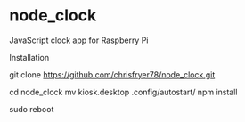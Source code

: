 # node_clock
JavaScript clock app for Raspberry Pi

Installation

git clone https://github.com/chrisfryer78/node_clock.git

cd node_clock
mv kiosk.desktop .config/autostart/
npm install

sudo reboot
